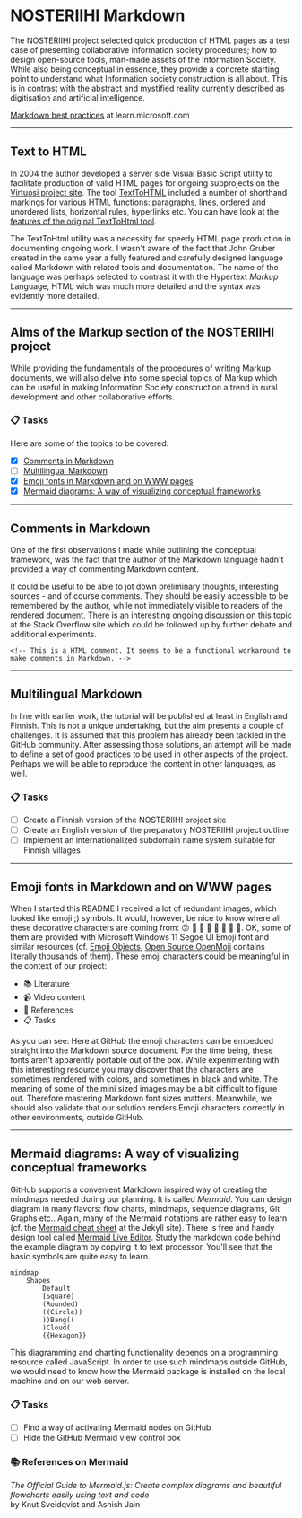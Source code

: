 # NOSTERIIHI Markdown

The NOSTERIIHI project selected quick production of HTML pages as a test case of presenting collaborative information society procedures; how to design open-source tools, man-made assets of the Information Society. While also being conceptual in essence, they provide a concrete starting point to understand what Information society construction is all about. This is in contrast with the abstract and mystified reality currently described as digitisation and artificial intelligence. 

<!-- There should be a subtopic on use of Markdown in the WordPress environment  -->
<!-- There is a multitude of WordPress plugins which supports the use of         -->
<!-- Markdown in the WordPress: 57 (15.05.2024)                                  -->
<!-- They should be evaluated                                                    -->

[Markdown best practices](https://learn.microsoft.com/en-us/powershell/scripting/community/contributing/general-markdown)
at learn.microsoft.com

---

## Text to HTML

In 2004 the author developed a server side Visual Basic Script utility to facilitate production of valid HTML pages for ongoing subprojects on the [Virtuosi project site](http://www.znak.fi/user/pdonner/). The tool [TextToHTML](http://www.znak.fi/user/pdonner/private/texttohtml.asp) included a number of shorthand markings for various HTML functions: paragraphs, lines, ordered and unordered lists, horizontal rules, hyperlinks etc. You can have look at the [features of the original TextToHtml tool](http://www.znak.fi/user/pdonner/private/TextToHTML_EN.htm).

The TextToHtml utility was a necessity for speedy HTML page production in documenting ongoing work. I wasn't aware of the fact that John Gruber created in the same year a fully featured and carefully designed language called Markdown with related tools and documentation. The name of the language was perhaps selected to contrast it with the Hypertext _Markup_ Language, HTML wich was much more detailed and the syntax was evidently more detailed. 

---

## Aims of the Markup section of the NOSTERIIHI project

While providing the fundamentals of the procedures of writing Markup documents, we will also delve into some special topics of Markup which can be useful in making Information Society construction a trend in rural development and other collaborative efforts.

### 📋 Tasks

Here are some of the topics to be covered:

- [x] [Comments in Markdown](#comments-in-markdown)
- [ ] [Multilingual Markdown](#multilingual-markdown)
- [x] [Emoji fonts in Markdown and on WWW pages](#emoji-fonts-in-markdown-and-on-www-pages)
- [x] [Mermaid diagrams: A way of visualizing conceptual frameworks](#mermaid-diagrams-a-way-of-visualizing-conceptual-frameworks)

---

## Comments in Markdown

One of the first observations I made while outlining the conceptual framework, was the fact that the author of the Markdown language hadn't provided a way of commenting Markdown content. 

It could be useful to be able to jot down preliminary thoughts, interesting sources - and of course comments. They should be easily accessible to be remembered by the author, while not immediately visible to readers of the rendered document. There is an interesting [ongoing discussion on this topic](https://stackoverflow.com/questions/4823468/comments-in-markdown) at the Stack Overflow site which could be followed up by further debate and additional experiments.

    <!-- This is a HTML comment. It seems to be a functional workaround to make comments in Markdown. -->

<!-- This is a HTML comment. It seems to be a functional workaroundto make comments in Markdown.      -->

<!-- Have a look at Rich Tabor's Comment plugin for WordPress                                         -->

<!-- Also consider [comment]: # notation, see                                                         -->
<!-- https://github.com/mattcone/markdown-guide/blob/master/hacks.md#comments                         -->

---

## Multilingual Markdown

In line with earlier work, the tutorial will be published at least in English and Finnish. This is not a unique undertaking, but the aim presents a couple of challenges. It is assumed that this problem has already been tackled in the GitHub community. After assessing those solutions, an attempt will be made to define a set of good practices to be used in other aspects of the project. Perhaps we will be able to reproduce the content in other languages, as well.

### 📋 Tasks

- [ ] Create a Finnish version of the NOSTERIIHI project site
- [ ] Create an English version of the preparatory NOSTERIIHI project outline
- [ ] Implement an internationalized subdomain name system suitable for Finnish villages

---

## Emoji fonts in Markdown and on WWW pages

When I started this README I received a lot of redundant images, which looked like emoji ;) symbols. It would, however, be nice to know where all these decorative characters are coming from: 😕 👔 👗 👋 🌱 🐶 🌼 🌻. OK, some of them are provided with Microsoft Windows 11 Segoe UI Emoji font and similar resources (cf. [Emoji Objects](https://emojipedia.org/objects), [Open Source OpenMoji](https://openmoji.org/) contains literally thousands of them). These emoji characters could be meaningful in the context of our project:

* 📚 Literature
* 📹 Video content
* 🔗 References
* 📋 Tasks

As you can see: Here at GitHub the emoji characters can be embedded straight into the Markdown source document. For the time being, these fonts aren't apparently portable out of the box. While experimenting with this interesting resource you may discover that the characters are sometimes rendered with colors, and sometimes in black and white. The meaning of some of the mini sized images may be a bit difficult to figure out. Therefore mastering Markdown font sizes matters. Meanwhile, we should also validate that our solution renders Emoji characters correctly in other environments, outside GitHub.

---

## Mermaid diagrams: A way of visualizing conceptual frameworks

GitHub supports a convenient Markdown inspired way of creating the mindmaps needed during our planning. It is called *Mermaid*. You can design diagram in many flavors: flow charts, mindmaps, sequence diagrams, Git Graphs etc.. Again, many of the Mermaid notations are rather easy to learn (cf. the [Mermaid cheat sheet](https://jojozhuang.github.io/tutorial/mermaid-cheat-sheet/) at the Jekyll site). There is free and handy design tool called  [Mermaid Live Editor](https://mermaid.live). Study the markdown code behind the example diagram by copying it to text processor. You'll see that the basic symbols are quite easy to learn.

```mermaid
mindmap
    Shapes
        Default
        [Square]
        (Rounded)
        ((Circle))
        ))Bang((
        )Cloud(
        {{Hexagon}}
```

This diagramming and charting functionality depends on a programming resource called JavaScript. In order to use such mindmaps outside GitHub, we would need to know how the Mermaid package is installed on the local machine and on our web server.

 ### 📋 Tasks

- [ ] Find a way of activating Mermaid nodes on GitHub
- [ ] Hide the GitHub Mermaid view control box

<!-- The first matter is being developed on two GitHub discussion threads:  -->
<!-- https://github.com/orgs/community/discussions/46096                    -->
<!-- https://github.com/orgs/community/discussions/106690                   -->

<!-- For the second one check my notes                                       -->

### 📚 References on Mermaid
_The Official Guide to Mermaid.js: Create complex diagrams and beautiful flowcharts easily using text and code_  
by Knut Sveidqvist and Ashish Jain
